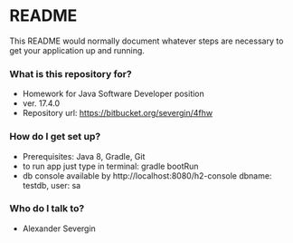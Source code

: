 # README #

This README would normally document whatever steps are necessary to get your application up and running.

### What is this repository for? ###

* Homework for Java Software Developer position
* ver. 17.4.0
* Repository url: https://bitbucket.org/severgin/4fhw

### How do I get set up? ###

* Prerequisites: Java 8, Gradle, Git
* to run app just type in terminal: gradle bootRun
* db console available by http://localhost:8080/h2-console dbname: testdb, user: sa

### Who do I talk to? ###

* Alexander Severgin